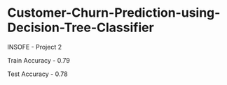 # Customer-Churn-Prediction-using-Decision-Tree-Classifier
INSOFE - Project 2

Train Accuracy - 0.79

Test Accuracy - 0.78
